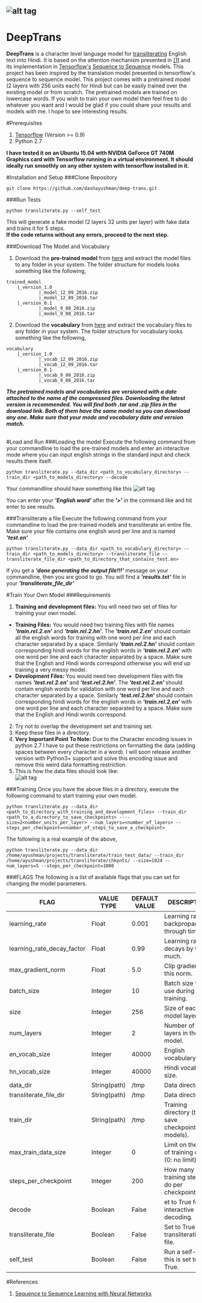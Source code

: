 ![alt tag](https://sigvoiced.files.wordpress.com/2016/09/deeptrans.png)
-----------------------------------------------------------------------
# DeepTrans
**DeepTrans** is a character level language model for [transliterating](https://en.wikipedia.org/wiki/Transliteration) English text into Hindi. It is based on the attention mechanism presented in [[1]](http://arxiv.org/abs/1409.3215) and its implementation in [Tensorflow's](https://www.tensorflow.org/) [Sequence to Sequence](https://www.tensorflow.org/versions/r0.10/tutorials/seq2seq/index.html) models. This project has been inspired by the translation model presented in tensorflow's sequence to sequence model. This project comes with a pretrained model (2 layers with 256 units each) for Hindi but can be easily trained over the existing model or from scratch. The pretrained models are trained on lowercase words. If you wish to train your own model then feel free to do whatever you want and I would be glad if you could share your results and models with me. I hope to see interesting results.

#Prerequisites
1. [Tensorflow](https://www.tensorflow.org/) (Version >= 0.9)
2. Python 2.7

**I have tested it on an Ubuntu 15.04 with NVIDIA GeForce GT 740M Graphics card with Tensorflow running in a virtual environment. It should ideally run smoothly on any other system with tensorflow installed in it.**

#Installation and Setup
###Clone Repository
```
git clone https://github.com/dashayushman/deep-trans.git
```

###Run Tests
```
python transliterate.py --self_test
```
This will generate a fake model (2 layers 32 units per layer) with fake data and trains it for 5 steps.</br>
**If the code returns without any errors, proceed to the next step.**

###Download The Model and Vocabulary
1. Download the **pre-trained model** from [here](https://drive.google.com/open?id=0B39jMq4OCmFDcDFZbmdLNjNnTVU) and extract the model files to any folder in your system.
The folder structure for models looks something like the following,
```
trained_model
    |_version_1.0
            |_model_12_09_2016.zip
            |_model_12_09_2016.tar
    |_version_0.1
            |_model_9_08_2016.zip
            |_model_9_08_2016.tar
```
2. Download the **vocabulary** from [here](https://drive.google.com/open?id=0B39jMq4OCmFDSmh6cllVU2VyVXc) and extract the vocabulary files to any folder in your system.
The folder structure for vocabulary looks something like the following,
```
vocabulary
    |_version_1.0
            |_vocab_12_09_2016.zip
            |_vocab_12_09_2016.tar
    |_version_0.1
            |_vocab_9_08_2016.zip
            |_vocab_9_08_2016.tar
```

***The pretrained models and vocabularies are versioned with a date attached to the name of the compressed files. Downloading the latest version is recommended. You will find both .tar and .zip files in the download link. Both of them have the same model so you can download any one. Make sure that your mode and vocabulary date and version match.***</br></br>

#Load and Run
###Loading the model
Execute the following command from your commandline to load the pre-trained models and enter an interactive mode where you can input english strings in the standard input and check results there itself.
```
python transliterate.py --data_dir <path_to_vocabulary_directory> --train_dir <path_to_models_directory> --decode
```
Your commandline should have something like this
![alt tag](https://sigvoiced.files.wordpress.com/2016/09/yes.png)

You can enter your ***'English word'*** after the ***'>'*** in the command like and hit enter to see results.

###Transliterate a file
Execute the following command from your commandline to load the pre-trained models and transliterate an entire file.</br>
Make sure your file contains one english word per line and is named ***'test.en'***
```
python transliterate.py --data_dir <path_to_vocabulary_directory> --train_dir <path_to_models_directory> --transliterate_file --transliterate_file_dir <path_to_directory_that_contains_test.en>
```
If you get a ***'done generating the output file!!!'*** message on your commandline, then you are good to go. You will find a ***'results.txt'*** file in your ***'transliterate_file_dir'***

#Train Your Own Model
###Requirements
1. **Training and development files:** You will need two set of files for training your own model.
  * **Training Files:** You would need two training files with file names ***'train.rel.2.en'*** and ***'train.rel.2.hn'***. The ***'train.rel.2.en'*** should contain all the english words for training with one word per line and each character separated by a space. Similarly ***'train.rel.2.hn'*** should contain corresponding hindi words for the english words in ***'train.rel.2.en'*** with one word per line and each character separated by a space. Make sure that the English and Hindi words correspond otherwise you will end up training a very messy model.
  * **Development Files:** You would need two development files with file names ***'test.rel.2.en'*** and ***'test.rel.2.hn'***. The ***'test.rel.2.en'*** should contain english words for validation with one word per line and each character separated by a space. Similarly ***'test.rel.2.hn'*** should contain corresponding hindi words for the english words in ***'train.rel.2.en'*** with one word per line and each character separated by a space. Make sure that the English and Hindi words correspond.
2. Try not to overlap the development set and training set.
3. Keep these files in a directory.
4. **Very Important Point To Note:** Due to the Character encoding issues in python 2.7 I have to put these restrictions on formatting the data (adding spaces between every character in a word). I will soon release another version with Python3+ support and solve this encoding issue and remove this weird data formatting restriction.
5. This is how the data files should look like:</br>
![alt tag](https://sigvoiced.files.wordpress.com/2016/09/train.png)

###Training
Once you have the above files in a directory, execute the following command to start training your own model.
```
python transliterate.py --data_dir <path_to_directory_with_training_and_development_files> --train_dir <path_to_a_directory_to_save_checkpoints> ----size=2<number_units_per_layer> --num_layers=<number_of_layers> --steps_per_checkpoint=<number_of_steps_to_save_a_checkpoint>
```
The following is a real example of the above,
```
python transliterate.py --data_dir /home/ayushman/projects/transliterate/train_test_data/ --train_dir /home/ayushman/projects/transliterate/chkpnts/ --size=1024 --num_layers=5 --steps_per_checkpoint=1000
```

###FLAGS
The following is a list of available flags that you can set for changing the model parameters.

FLAG | VALUE TYPE | DEFAULT VALUE | DESCRIPTION
--- | --- | --- | ---
learning_rate | Float | 0.001 | Learning rate for backpropagation through time. |
learning_rate_decay_factor | Float | 0.99 | Learning rate decays by this much.
max_gradient_norm | Float | 5.0 | Clip gradients to this norm.
batch_size | Integer | 10 | Batch size to use during training.
size | Integer | 256 | Size of each model layer.
num_layers | Integer | 2 | Number of layers in the model.
en_vocab_size | Integer | 40000 | English vocabulary size.
hn_vocab_size | Integer | 40000 | Hindi vocabulary size.
data_dir | String(path) | /tmp | Data directory
transliterate_file_dir | String(path) | /tmp | Data directory
train_dir | String(path) | /tmp | Training directory (to save checkpoints or models).
max_train_data_size | Integer | 0 | Limit on the size of training data (0: no limit).
steps_per_checkpoint | Integer | 200 | How many training steps to do per checkpoint.
decode | Boolean | False | et to True for interactive decoding.
transliterate_file | Boolean | False | Set to True for transliterating a file.
self_test | Boolean | False | Run a self-test if this is set to True.


#References
1. [Sequence to Sequence Learning with Neural Networks](http://arxiv.org/abs/1409.3215)
